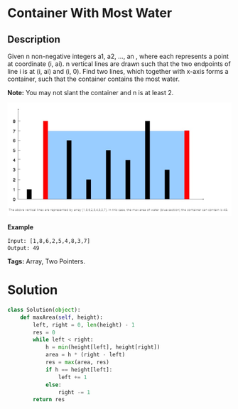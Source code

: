 # Container With Most Water

## Description 
Given n non-negative integers a1, a2, ..., an , where each represents a point at coordinate (i, ai). 
n vertical lines are drawn such that the two endpoints of line i is at (i, ai) and (i, 0). 
Find two lines, which together with x-axis forms a container, such that the container contains the most water.

**Note:** You may not slant the container and n is at least 2.

![image](https://github.com/AnEscapist/leetcode/blob/master/011.%20Container%20With%20Most%20Water/img/11.PNG)

**Example**

```
Input: [1,8,6,2,5,4,8,3,7]
Output: 49
```

**Tags:** Array, Two Pointers.

# Solution

```python
class Solution(object):
    def maxArea(self, height):
        left, right = 0, len(height) - 1
        res = 0
        while left < right:
            h = min(height[left], height[right])
            area = h * (right - left)
            res = max(area, res)
            if h == height[left]:
                left += 1
            else:
                right -= 1
        return res                          
```
